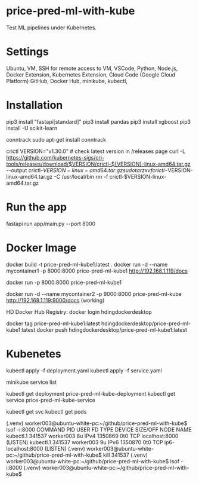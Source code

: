 # price-pred-ml-with-kube
Test ML pipelines under Kubernetes.

# Settings
Ubuntu, VM, SSH for remote access to VM, 
VSCode, Python, Node.js, Docker Extension, Kubernetes Extension, Cloud Code (Google Cloud Platform)
GitHub, Docker Hub, 
minikube, kubectl,

# Installation
pip3 install "fastapi[standard]"
pip3 install pandas
pip3 install xgboost
pip3 install -U scikit-learn

conntrack
sudo apt-get install conntrack

crictl
VERSION="v1.30.0" # check latest version in /releases page
curl -L https://github.com/kubernetes-sigs/cri-tools/releases/download/$VERSION/crictl-${VERSION}-linux-amd64.tar.gz --output crictl-${VERSION}-linux-amd64.tar.gz
sudo tar zxvf crictl-$VERSION-linux-amd64.tar.gz -C /usr/local/bin
rm -f crictl-$VERSION-linux-amd64.tar.gz

# Run the app
fastapi run app/main.py --port 8000

# Docker Image
docker build -t price-pred-ml-kube1:latest . 
docker run -d --name mycontainer1 -p 8000:8000 price-pred-ml-kube1
http://192.168.1.119/docs

docker run -p 8000:8000 price-pred-ml-kube1


docker run -d --name mycontainer2 -p 9000:8000 price-pred-ml-kube
http://192.168.1.119:9000/docs (working)

HD Docker Hub Registry: 
docker login hdingdockerdesktop

docker tag price-pred-ml-kube1:latest hdingdockerdesktop/price-pred-ml-kube1:latest
docker push hdingdockerdesktop/price-pred-ml-kube1:latest

# Kubenetes
kubectl apply -f deployment.yaml
kubectl apply -f service.yaml

minikube service list

kubectl get deployment price-pred-ml-kube-deployment
kubectl get service price-pred-ml-kube-service

kubectl get svc
kubectl get pods


(.venv) worker003@ubuntu-white-pc:~/github/price-pred-ml-with-kube$ lsof -i:8000
COMMAND      PID      USER   FD   TYPE  DEVICE SIZE/OFF NODE NAME
kubectl.1 341537 worker003    8u  IPv4 1350869      0t0  TCP localhost:8000 (LISTEN)
kubectl.1 341537 worker003    9u  IPv6 1350870      0t0  TCP ip6-localhost:8000 (LISTEN)
(.venv) worker003@ubuntu-white-pc:~/github/price-pred-ml-with-kube$ kill 341537
(.venv) worker003@ubuntu-white-pc:~/github/price-pred-ml-with-kube$ lsof -i:8000
(.venv) worker003@ubuntu-white-pc:~/github/price-pred-ml-with-kube$ 